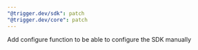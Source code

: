 ```yaml
---
"@trigger.dev/sdk": patch
"@trigger.dev/core": patch
---
```


Add configure function to be able to configure the SDK manually
